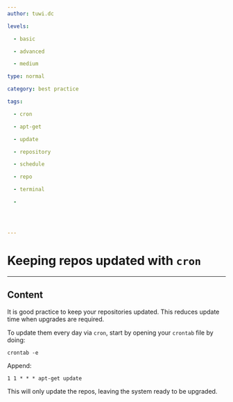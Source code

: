 ```yaml
---
author: tuwi.dc

levels:

  - basic

  - advanced

  - medium

type: normal

category: best practice

tags:

  - cron

  - apt-get

  - update

  - repository

  - schedule

  - repo

  - terminal

  - 




---
```


# Keeping repos updated with `cron`

---
## Content

It is good practice to keep your repositories updated. This reduces update time when upgrades are required. 

To update them every day via `cron`, start by opening your `crontab` file by doing:

```
crontab -e
```

Append:
```
1 1 * * * apt-get update
```

This will only update the repos, leaving the system ready to be upgraded.

